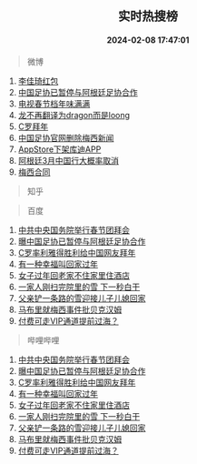 <div align="center"><h2>实时热搜榜</h2><h4>2024-02-08 17:47:01</h4></div>

> 微博  

1. [李佳琦红包](https://s.weibo.com/weibo?q=%23%E6%9D%8E%E4%BD%B3%E7%90%A6%E7%BA%A2%E5%8C%85%23&t=31&band_rank=1&Refer=top)<br />
2. [中国足协已暂停与阿根廷足协合作](https://s.weibo.com/weibo?q=%23%E4%B8%AD%E5%9B%BD%E8%B6%B3%E5%8D%8F%E5%B7%B2%E6%9A%82%E5%81%9C%E4%B8%8E%E9%98%BF%E6%A0%B9%E5%BB%B7%E8%B6%B3%E5%8D%8F%E5%90%88%E4%BD%9C%23&t=31&band_rank=2&Refer=top)<br />
3. [电视春节档年味满满](https://s.weibo.com/weibo?q=%23%E7%94%B5%E8%A7%86%E6%98%A5%E8%8A%82%E6%A1%A3%E5%B9%B4%E5%91%B3%E6%BB%A1%E6%BB%A1%23&t=31&band_rank=3&Refer=top)<br />
4. [龙不再翻译为dragon而是loong](https://s.weibo.com/weibo?q=%23%E9%BE%99%E4%B8%8D%E5%86%8D%E7%BF%BB%E8%AF%91%E4%B8%BAdragon%E8%80%8C%E6%98%AFloong%23&t=31&band_rank=4&Refer=top)<br />
5. [C罗拜年](https://s.weibo.com/weibo?q=C%E7%BD%97%E6%8B%9C%E5%B9%B4&t=31&band_rank=5&Refer=top)<br />
6. [中国足协官网删除梅西新闻](https://s.weibo.com/weibo?q=%23%E4%B8%AD%E5%9B%BD%E8%B6%B3%E5%8D%8F%E5%AE%98%E7%BD%91%E5%88%A0%E9%99%A4%E6%A2%85%E8%A5%BF%E6%96%B0%E9%97%BB%23&t=31&band_rank=6&Refer=top)<br />
7. [AppStore下架库迪APP](https://s.weibo.com/weibo?q=%23AppStore%E4%B8%8B%E6%9E%B6%E5%BA%93%E8%BF%AAAPP%23&t=31&band_rank=7&Refer=top)<br />
8. [阿根廷3月中国行大概率取消](https://s.weibo.com/weibo?q=%23%E9%98%BF%E6%A0%B9%E5%BB%B73%E6%9C%88%E4%B8%AD%E5%9B%BD%E8%A1%8C%E5%A4%A7%E6%A6%82%E7%8E%87%E5%8F%96%E6%B6%88%23&t=31&band_rank=8&Refer=top)<br />
9. [梅西合同](https://s.weibo.com/weibo?q=%E6%A2%85%E8%A5%BF%E5%90%88%E5%90%8C&t=31&band_rank=9&Refer=top)<br />

> 知乎  


> 百度  

1. [中共中央国务院举行春节团拜会](https://www.baidu.com/s?wd=%E4%B8%AD%E5%85%B1%E4%B8%AD%E5%A4%AE%E5%9B%BD%E5%8A%A1%E9%99%A2%E4%B8%BE%E8%A1%8C%E6%98%A5%E8%8A%82%E5%9B%A2%E6%8B%9C%E4%BC%9A&sa=fyb_news&rsv_dl=fyb_news)<br />
2. [曝中国足协已暂停与阿根廷足协合作](https://www.baidu.com/s?wd=%E6%9B%9D%E4%B8%AD%E5%9B%BD%E8%B6%B3%E5%8D%8F%E5%B7%B2%E6%9A%82%E5%81%9C%E4%B8%8E%E9%98%BF%E6%A0%B9%E5%BB%B7%E8%B6%B3%E5%8D%8F%E5%90%88%E4%BD%9C&sa=fyb_news&rsv_dl=fyb_news)<br />
3. [C罗率利雅得胜利给中国网友拜年](https://www.baidu.com/s?wd=C%E7%BD%97%E7%8E%87%E5%88%A9%E9%9B%85%E5%BE%97%E8%83%9C%E5%88%A9%E7%BB%99%E4%B8%AD%E5%9B%BD%E7%BD%91%E5%8F%8B%E6%8B%9C%E5%B9%B4&sa=fyb_news&rsv_dl=fyb_news)<br />
4. [有一种幸福叫回家过年](https://www.baidu.com/s?wd=%E6%9C%89%E4%B8%80%E7%A7%8D%E5%B9%B8%E7%A6%8F%E5%8F%AB%E5%9B%9E%E5%AE%B6%E8%BF%87%E5%B9%B4&sa=fyb_news&rsv_dl=fyb_news)<br />
5. [女子过年回老家不住家里住酒店](https://www.baidu.com/s?wd=%E5%A5%B3%E5%AD%90%E8%BF%87%E5%B9%B4%E5%9B%9E%E8%80%81%E5%AE%B6%E4%B8%8D%E4%BD%8F%E5%AE%B6%E9%87%8C%E4%BD%8F%E9%85%92%E5%BA%97&sa=fyb_news&rsv_dl=fyb_news)<br />
6. [一家人刚扫完院里的雪 下一秒白干](https://www.baidu.com/s?wd=%E4%B8%80%E5%AE%B6%E4%BA%BA%E5%88%9A%E6%89%AB%E5%AE%8C%E9%99%A2%E9%87%8C%E7%9A%84%E9%9B%AA+%E4%B8%8B%E4%B8%80%E7%A7%92%E7%99%BD%E5%B9%B2&sa=fyb_news&rsv_dl=fyb_news)<br />
7. [父亲铲一条路的雪迎接儿子儿媳回家](https://www.baidu.com/s?wd=%E7%88%B6%E4%BA%B2%E9%93%B2%E4%B8%80%E6%9D%A1%E8%B7%AF%E7%9A%84%E9%9B%AA%E8%BF%8E%E6%8E%A5%E5%84%BF%E5%AD%90%E5%84%BF%E5%AA%B3%E5%9B%9E%E5%AE%B6&sa=fyb_news&rsv_dl=fyb_news)<br />
8. [马布里就梅西事件批贝克汉姆](https://www.baidu.com/s?wd=%E9%A9%AC%E5%B8%83%E9%87%8C%E5%B0%B1%E6%A2%85%E8%A5%BF%E4%BA%8B%E4%BB%B6%E6%89%B9%E8%B4%9D%E5%85%8B%E6%B1%89%E5%A7%86&sa=fyb_news&rsv_dl=fyb_news)<br />
9. [付费可走VIP通道提前过海？](https://www.baidu.com/s?wd=%E4%BB%98%E8%B4%B9%E5%8F%AF%E8%B5%B0VIP%E9%80%9A%E9%81%93%E6%8F%90%E5%89%8D%E8%BF%87%E6%B5%B7%EF%BC%9F&sa=fyb_news&rsv_dl=fyb_news)<br />

> 哔哩哔哩  

1. [中共中央国务院举行春节团拜会](https://www.baidu.com/s?wd=%E4%B8%AD%E5%85%B1%E4%B8%AD%E5%A4%AE%E5%9B%BD%E5%8A%A1%E9%99%A2%E4%B8%BE%E8%A1%8C%E6%98%A5%E8%8A%82%E5%9B%A2%E6%8B%9C%E4%BC%9A&sa=fyb_news&rsv_dl=fyb_news)<br />
2. [曝中国足协已暂停与阿根廷足协合作](https://www.baidu.com/s?wd=%E6%9B%9D%E4%B8%AD%E5%9B%BD%E8%B6%B3%E5%8D%8F%E5%B7%B2%E6%9A%82%E5%81%9C%E4%B8%8E%E9%98%BF%E6%A0%B9%E5%BB%B7%E8%B6%B3%E5%8D%8F%E5%90%88%E4%BD%9C&sa=fyb_news&rsv_dl=fyb_news)<br />
3. [C罗率利雅得胜利给中国网友拜年](https://www.baidu.com/s?wd=C%E7%BD%97%E7%8E%87%E5%88%A9%E9%9B%85%E5%BE%97%E8%83%9C%E5%88%A9%E7%BB%99%E4%B8%AD%E5%9B%BD%E7%BD%91%E5%8F%8B%E6%8B%9C%E5%B9%B4&sa=fyb_news&rsv_dl=fyb_news)<br />
4. [有一种幸福叫回家过年](https://www.baidu.com/s?wd=%E6%9C%89%E4%B8%80%E7%A7%8D%E5%B9%B8%E7%A6%8F%E5%8F%AB%E5%9B%9E%E5%AE%B6%E8%BF%87%E5%B9%B4&sa=fyb_news&rsv_dl=fyb_news)<br />
5. [女子过年回老家不住家里住酒店](https://www.baidu.com/s?wd=%E5%A5%B3%E5%AD%90%E8%BF%87%E5%B9%B4%E5%9B%9E%E8%80%81%E5%AE%B6%E4%B8%8D%E4%BD%8F%E5%AE%B6%E9%87%8C%E4%BD%8F%E9%85%92%E5%BA%97&sa=fyb_news&rsv_dl=fyb_news)<br />
6. [一家人刚扫完院里的雪 下一秒白干](https://www.baidu.com/s?wd=%E4%B8%80%E5%AE%B6%E4%BA%BA%E5%88%9A%E6%89%AB%E5%AE%8C%E9%99%A2%E9%87%8C%E7%9A%84%E9%9B%AA+%E4%B8%8B%E4%B8%80%E7%A7%92%E7%99%BD%E5%B9%B2&sa=fyb_news&rsv_dl=fyb_news)<br />
7. [父亲铲一条路的雪迎接儿子儿媳回家](https://www.baidu.com/s?wd=%E7%88%B6%E4%BA%B2%E9%93%B2%E4%B8%80%E6%9D%A1%E8%B7%AF%E7%9A%84%E9%9B%AA%E8%BF%8E%E6%8E%A5%E5%84%BF%E5%AD%90%E5%84%BF%E5%AA%B3%E5%9B%9E%E5%AE%B6&sa=fyb_news&rsv_dl=fyb_news)<br />
8. [马布里就梅西事件批贝克汉姆](https://www.baidu.com/s?wd=%E9%A9%AC%E5%B8%83%E9%87%8C%E5%B0%B1%E6%A2%85%E8%A5%BF%E4%BA%8B%E4%BB%B6%E6%89%B9%E8%B4%9D%E5%85%8B%E6%B1%89%E5%A7%86&sa=fyb_news&rsv_dl=fyb_news)<br />
9. [付费可走VIP通道提前过海？](https://www.baidu.com/s?wd=%E4%BB%98%E8%B4%B9%E5%8F%AF%E8%B5%B0VIP%E9%80%9A%E9%81%93%E6%8F%90%E5%89%8D%E8%BF%87%E6%B5%B7%EF%BC%9F&sa=fyb_news&rsv_dl=fyb_news)<br />
